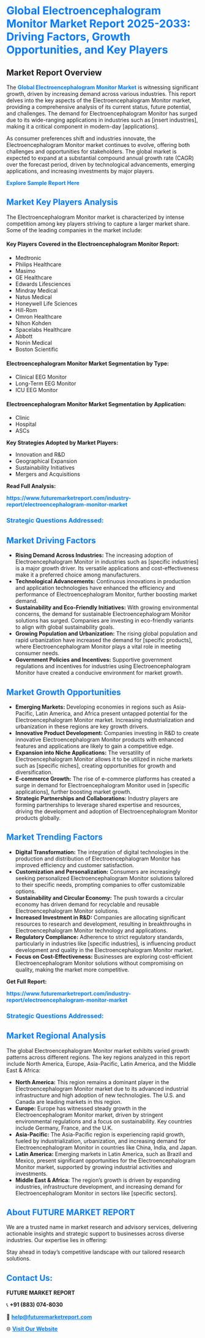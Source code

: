 <h1 style="color: #007BFF;">Global Electroencephalogram Monitor Market Report 2025-2033: Driving Factors, Growth Opportunities, and Key Players</h1>

<section id="overview">
<h2>Market Report Overview</h2>
<p>The <a href="https://www.futuremarketreport.com/industry-report/electroencephalogram-monitor-market" style="color: #007BFF; text-decoration: none;"><strong>Global Electroencephalogram Monitor Market</strong></a> is witnessing significant growth, driven by increasing demand across various industries. This report delves into the key aspects of the Electroencephalogram Monitor market, providing a comprehensive analysis of its current status, future potential, and challenges. The demand for Electroencephalogram Monitor has surged due to its wide-ranging applications in industries such as [insert industries], making it a critical component in modern-day [applications].</p>
<p>As consumer preferences shift and industries innovate, the Electroencephalogram Monitor market continues to evolve, offering both challenges and opportunities for stakeholders. The global market is expected to expand at a substantial compound annual growth rate (CAGR) over the forecast period, driven by technological advancements, emerging applications, and increasing investments by major players.</p>
</section>

<section id="overview">
<p><a href="https://www.futuremarketreport.com/request-sample/reportId=53697" style="color: #007BFF; text-decoration: none;"><strong>Explore Sample Report Here</strong></a></p>
</section>

<section id="key-players">
<h2 style="color: #007BFF;">Market Key Players Analysis</h2>
<p>The Electroencephalogram Monitor market is characterized by intense competition among key players striving to capture a larger market share. Some of the leading companies in the market include:</p>
<h4>Key Players Covered in the Electroencephalogram Monitor Report:</h4>
<ul><li>Medtronic</li><li>Philips Healthcare</li><li>Masimo</li><li>GE Healthcare</li><li>Edwards Lifesciences</li><li>Mindray Medical</li><li>Natus Medical</li><li>Honeywell Life Sciences</li><li>Hill-Rom</li><li>Omron Healthcare</li><li>Nihon Kohden</li><li>Spacelabs Healthcare</li><li>Abbott</li><li>Nonin Medical</li><li>Boston Scientific</li></ul>
<h4>Electroencephalogram Monitor Market Segmentation by Type:</h4>
<ul><li>Clinical EEG Monitor</li><li>Long-Term EEG Monitor</li><li>ICU EEG Monitor</li></ul>

<h4>Electroencephalogram Monitor Market Segmentation by Application:</h4>
<ul><li>Clinic</li><li>Hospital</li><li>ASCs</li></ul>
<p><strong>Key Strategies Adopted by Market Players:</strong></p>
<ul>
<li>Innovation and R&D</li>
<li>Geographical Expansion</li>
<li>Sustainability Initiatives</li>
<li>Mergers and Acquisitions</li>
</ul>
</section>

<section>
<p><strong>Read Full Analysis: </strong></p><a href="https://www.futuremarketreport.com/industry-report/electroencephalogram-monitor-market" style="color: #007BFF; text-decoration: none;"><strong>https://www.futuremarketreport.com/industry-report/electroencephalogram-monitor-market</strong></a>
<h3 style="color: #007BFF;">Strategic Questions Addressed:</h3>
</section>

<section id="driving-factors">
<h2 style="color: #007BFF;">Market Driving Factors</h2>
<ul>
<li><strong>Rising Demand Across Industries:</strong> The increasing adoption of Electroencephalogram Monitor in industries such as [specific industries] is a major growth driver. Its versatile applications and cost-effectiveness make it a preferred choice among manufacturers.</li>
<li><strong>Technological Advancements:</strong> Continuous innovations in production and application technologies have enhanced the efficiency and performance of Electroencephalogram Monitor, further boosting market demand.</li>
<li><strong>Sustainability and Eco-Friendly Initiatives:</strong> With growing environmental concerns, the demand for sustainable Electroencephalogram Monitor solutions has surged. Companies are investing in eco-friendly variants to align with global sustainability goals.</li>
<li><strong>Growing Population and Urbanization:</strong> The rising global population and rapid urbanization have increased the demand for [specific products], where Electroencephalogram Monitor plays a vital role in meeting consumer needs.</li>
<li><strong>Government Policies and Incentives:</strong> Supportive government regulations and incentives for industries using Electroencephalogram Monitor have created a conducive environment for market growth.</li>
</ul>
</section>

<section id="growth-opportunities">
<h2 style="color: #007BFF;">Market Growth Opportunities</h2>
<ul>
<li><strong>Emerging Markets:</strong> Developing economies in regions such as Asia-Pacific, Latin America, and Africa present untapped potential for the Electroencephalogram Monitor market. Increasing industrialization and urbanization in these regions are key growth drivers.</li>
<li><strong>Innovative Product Development:</strong> Companies investing in R&D to create innovative Electroencephalogram Monitor products with enhanced features and applications are likely to gain a competitive edge.</li>
<li><strong>Expansion into Niche Applications:</strong> The versatility of Electroencephalogram Monitor allows it to be utilized in niche markets such as [specific niches], creating opportunities for growth and diversification.</li>
<li><strong>E-commerce Growth:</strong> The rise of e-commerce platforms has created a surge in demand for Electroencephalogram Monitor used in [specific applications], further boosting market growth.</li>
<li><strong>Strategic Partnerships and Collaborations:</strong> Industry players are forming partnerships to leverage shared expertise and resources, driving the development and adoption of Electroencephalogram Monitor products globally.</li>
</ul>
</section>

<section id="trending-factors">
<h2 style="color: #007BFF;">Market Trending Factors</h2>
<ul>
<li><strong>Digital Transformation:</strong> The integration of digital technologies in the production and distribution of Electroencephalogram Monitor has improved efficiency and customer satisfaction.</li>
<li><strong>Customization and Personalization:</strong> Consumers are increasingly seeking personalized Electroencephalogram Monitor solutions tailored to their specific needs, prompting companies to offer customizable options.</li>
<li><strong>Sustainability and Circular Economy:</strong> The push towards a circular economy has driven demand for recyclable and reusable Electroencephalogram Monitor solutions.</li>
<li><strong>Increased Investment in R&D:</strong> Companies are allocating significant resources to research and development, resulting in breakthroughs in Electroencephalogram Monitor technology and applications.</li>
<li><strong>Regulatory Compliance:</strong> Adherence to strict regulatory standards, particularly in industries like [specific industries], is influencing product development and quality in the Electroencephalogram Monitor market.</li>
<li><strong>Focus on Cost-Effectiveness:</strong> Businesses are exploring cost-efficient Electroencephalogram Monitor solutions without compromising on quality, making the market more competitive.</li>
</ul>
</section>

<section>
<p><strong>Get Full Report: </strong></p><a href="https://www.futuremarketreport.com/industry-report/electroencephalogram-monitor-market" style="color: #007BFF; text-decoration: none;"><strong>https://www.futuremarketreport.com/industry-report/electroencephalogram-monitor-market</strong></a>
<h3 style="color: #007BFF;">Strategic Questions Addressed:</h3>
</section>


<section id="regional-analysis">
<h2 style="color: #007BFF;">Market Regional Analysis</h2>
<p>The global Electroencephalogram Monitor market exhibits varied growth patterns across different regions. The key regions analyzed in this report include North America, Europe, Asia-Pacific, Latin America, and the Middle East & Africa:</p>
<ul>
<li><strong>North America:</strong> This region remains a dominant player in the Electroencephalogram Monitor market due to its advanced industrial infrastructure and high adoption of new technologies. The U.S. and Canada are leading markets in this region.</li>
<li><strong>Europe:</strong> Europe has witnessed steady growth in the Electroencephalogram Monitor market, driven by stringent environmental regulations and a focus on sustainability. Key countries include Germany, France, and the U.K.</li>
<li><strong>Asia-Pacific:</strong> The Asia-Pacific region is experiencing rapid growth, fueled by industrialization, urbanization, and increasing demand for Electroencephalogram Monitor in countries like China, India, and Japan.</li>
<li><strong>Latin America:</strong> Emerging markets in Latin America, such as Brazil and Mexico, present significant opportunities for the Electroencephalogram Monitor market, supported by growing industrial activities and investments.</li>
<li><strong>Middle East & Africa:</strong> The region’s growth is driven by expanding industries, infrastructure development, and increasing demand for Electroencephalogram Monitor in sectors like [specific sectors].</li>
</ul>
</section>

<footer>
<h2 style="color: #007BFF;">About FUTURE MARKET REPORT</h2>
<p>We are a trusted name in market research and advisory services, delivering actionable insights and strategic support to businesses across diverse industries. Our expertise lies in offering:</p>

<p>Stay ahead in today’s competitive landscape with our tailored research solutions.</p>

<h2 style="color: #007BFF;">Contact Us:</h2>
<p><strong>FUTURE MARKET REPORT</strong></p>
<p>📞 <strong>+91 (883) 074-8030</strong></p>
<p>📧 <strong><a href="mailto:help@futuremarketreport.com" style="color: #007BFF;">help@futuremarketreport.com</a></strong></p>
<p>🌐 <strong><a href="https://www.futuremarketreport.com/" style="color: #007BFF;">Visit Our Website</a></strong></p>
</footer>